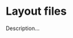 <!-- ======================================================================
--- Search engine
title:          Layout files
keywords:       layout file
description:    Layout files in md-site-engine.
--- Menu system
order:          20
text:           Layout files
hidden:         false
umbel:          false
--- Page properties
id:             
document:       
layout:         layout-2-left
$-left:         #side-menu
searchable:     true
--- Side menu
side-menu-root:     /documentation
side-menu-header:   Documentation
side-menu-top:      Introduction
side-menu-depth:    2
======================================================================= -->

# Layout files

Description...